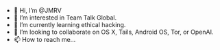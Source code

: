- 👋 Hi, I’m @JMRV
- 👀 I’m interested in Team Talk Global. 
- 🌱 I’m currently learning ethical hacking.
- 💞️ I’m looking to collaborate on OS X, Tails, Android OS, Tor, or OpenAI.
- 📫 How to reach me...

<!---
File-Server-G1i/File-Server-G1i is a ✨ special ✨ repository because its `README.md` (this file) appears on your GitHub profile.
You can click the Preview link to take a look at your changes.
--->
